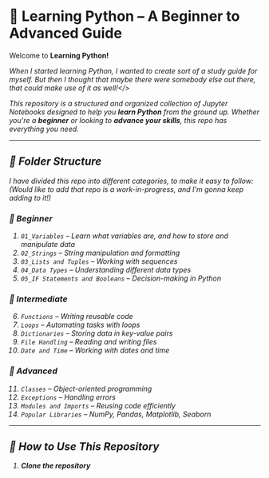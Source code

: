 # 🐍 Learning Python – A Beginner to Advanced Guide  

Welcome to <b>Learning Python!</b> 

<i>When I started learning Python, I wanted to create sort of a study guide for myself. But then I thought that maybe there were somebody else out there, that could make use of it as well!</>

This repository is a structured and organized collection of Jupyter Notebooks designed to help you <b>learn Python</b> from the ground up. Whether you're a <b>beginner</b> or looking to <b>advance your skills</b>, this repo has everything you need.  

---

## 📂 <b>Folder Structure</b> 

I have divided this repo into different categories, to make it easy to follow:  
<i>(Would like to add that repo is a work-in-progress, and I'm gonna keep adding to it!)</i>

### **🔹 Beginner**
1. `01_Variables` – Learn what variables are, and how to store and manipulate data  
2. `02_Strings` – String manipulation and formatting  
3. `03_Lists and Tuples` – Working with sequences  
4. `04_Data Types` – Understanding different data types  
5. `05_IF Statements and Booleans` – Decision-making in Python  

### **🔹 Intermediate**
6. `Functions` – Writing reusable code  
7. `Loops` – Automating tasks with loops  
8. `Dictionaries` – Storing data in key-value pairs  
9. `File Handling` – Reading and writing files  
10. `Date and Time` – Working with dates and time  

### **🔹 Advanced**
11. `Classes` – Object-oriented programming  
12. `Exceptions` – Handling errors  
13. `Modules and Imports` – Reusing code efficiently  
14. `Popular Libraries` – NumPy, Pandas, Matplotlib, Seaborn  


---

## 🚀 **How to Use This Repository**  

1. **Clone the repository**  
